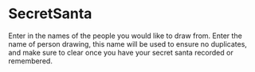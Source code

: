 # SecretSanta

Enter in the names of the people you would like to draw from. 
Enter the name of person drawing, this name will be used to ensure no duplicates, and make sure to clear once you have your
secret santa recorded or remembered.
